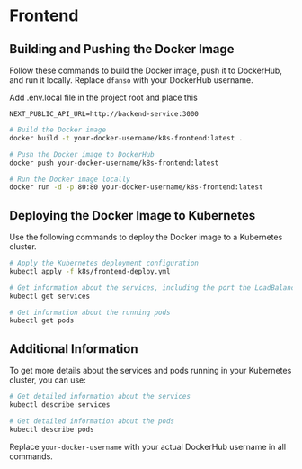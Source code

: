 # Frontend

## Building and Pushing the Docker Image

Follow these commands to build the Docker image, push it to DockerHub, and run it locally. Replace `dfanso` with your DockerHub username.

Add .env.local file in the project root and place this
```
NEXT_PUBLIC_API_URL=http://backend-service:3000
```

```sh
# Build the Docker image
docker build -t your-docker-username/k8s-frontend:latest .

# Push the Docker image to DockerHub
docker push your-docker-username/k8s-frontend:latest

# Run the Docker image locally
docker run -d -p 80:80 your-docker-username/k8s-frontend:latest
```

## Deploying the Docker Image to Kubernetes

Use the following commands to deploy the Docker image to a Kubernetes cluster.

```sh
# Apply the Kubernetes deployment configuration
kubectl apply -f k8s/frontend-deploy.yml

# Get information about the services, including the port the LoadBalancer is pointing to
kubectl get services

# Get information about the running pods
kubectl get pods
```

## Additional Information

To get more details about the services and pods running in your Kubernetes cluster, you can use:

```sh
# Get detailed information about the services
kubectl describe services

# Get detailed information about the pods
kubectl describe pods
```

Replace `your-docker-username` with your actual DockerHub username in all commands.